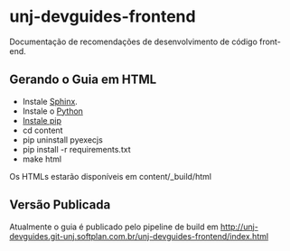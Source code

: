 unj-devguides-frontend
=====================

Documentação de recomendações de desenvolvimento de código front-end.


## Gerando o Guia em HTML

- Instale [Sphinx](http://www.sphinx-doc.org/en/master/index.html). 
- Instale o [Python](https://www.python.org/downloads/) 
- [Instale pip](https://pip.pypa.io/en/stable/installing/)
- cd content
- pip uninstall pyexecjs
- pip install -r requirements.txt
- make html

Os HTMLs estarão disponíveis em content/_build/html

## Versão Publicada

Atualmente o guia é publicado pelo pipeline de build em http://unj-devguides.git-unj.softplan.com.br/unj-devguides-frontend/index.html